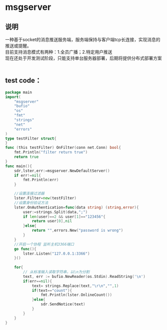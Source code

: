 # msgserver
## 说明
一种基于socket的消息推送服务端，服务端保持与客户端tcp长连接，实现消息的推送或提醒。<br>
目前支持消息模式有两种：1.全员广播；2.特定用户推送<br>
现在还处于开发测试阶段，只能支持单台服务器部署，后期将提供分布式部署方案<br>
<br>
## test code：
```go
package main
import(
	"msgserver"
	"bufio"
	"os"
	"fmt"
	"strings"
	"net"
	"errors"
)
type testFilter struct{
}
func (this testFilter) OnFilter(conn net.Conn) bool{
	fmt.Println("filter return true")
	return true
}
func main(){
	sdr,lster,err:=msgserver.NewDefaultServer()
	if err!=nil{
		fmt.Println(err)
	}

	//设置连接过滤器
	lster.Filter=new(testFilter)
	//设置身份验证方法
	lster.OnAuthentication=func(data string) (string,error){
		user:=strings.Split(data,";")
		if len(user)==2 && user[1]=="123456"{
			return user[0],nil
		}else{
			return "",errors.New("password is wrong")
		}
	}
	//开启一个协程 监听主机3366端口
	go func(){
		lster.Listen("127.0.0.1:3366")
	}()
	
	for{
		// 从标准输入读取字符串，以\n为分割
		text, err := bufio.NewReader(os.Stdin).ReadString('\n')
		if(err==nil){
			text= strings.Replace(text,"\r\n","",1)
			if(text=="count"){
				fmt.Println(lster.OnlineCount())
			}else{
				sdr.SendNotice(text)
			}
		}
	}
}
```
